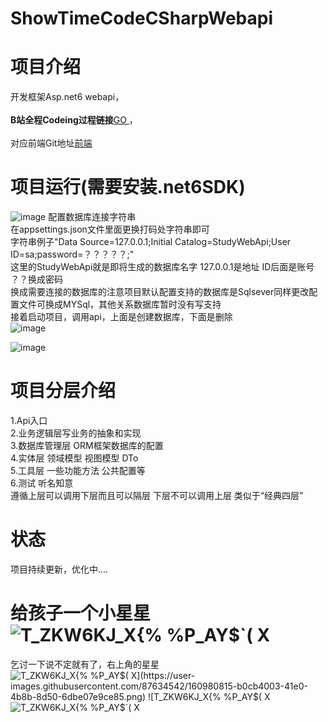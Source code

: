 # ShowTimeCodeCSharpWebapi
# 项目介绍
开发框架Asp.net6 webapi，<br/>
<br/>
<b>B站全程Codeing过程链接</b><a href="https://www.bilibili.com/video/BV1ib4y1e7Yd?spm_id_from=333.999.0.0">GO </a>，<br/>
<br/>
对应前端Git地址<a href="https://github.com/FuGuangzhi1/showtimecodeweb">前端</a>
# 项目运行(需要安装.net6SDK)
![image](https://user-images.githubusercontent.com/87634542/163017947-3f1258c9-e1d0-4739-b186-6d5303185d8d.png)
配置数据库连接字符串<br/>
在appsettings.json文件里面更换打码处字符串即可<br/>
字符串例子"Data Source=127.0.0.1;Initial Catalog=StudyWebApi;User ID=sa;password=？？？？？;" <br/>
这里的StudyWebApi就是即将生成的数据库名字 127.0.0.1是地址 ID后面是账号 ？？换成密码<br/>
换成需要连接的数据库的注意项目默认配置支持的数据库是Sqlsever同样更改配置文件可换成MYSql，其他关系数据库暂时没有写支持<br/>
接着启动项目，调用api，上面是创建数据库，下面是删除<br/>
![image](https://user-images.githubusercontent.com/87634542/160977918-fbd0a413-a7ad-4b6c-bc21-71f412700e46.png)
 
![image](https://user-images.githubusercontent.com/87634542/160977027-df0a43c7-d5d5-4058-b253-9bce2455baed.png)
# 项目分层介绍
1.Api入口 <br/>
2.业务逻辑层写业务的抽象和实现 <br/>
3.数据库管理层 ORM框架数据库的配置 <br/>
4.实体层 领域模型 视图模型 DTo <br/>
5.工具层 一些功能方法 公共配置等 <br/>
6.测试 听名知意 <br/>
遵循上层可以调用下层而且可以隔层 下层不可以调用上层 类似于“经典四层” <br/>
# 状态
项目持续更新，优化中....
# 给孩子一个小星星![T_ZKW6KJ_X{% %P_AY$`( X](https://user-images.githubusercontent.com/87634542/160980828-5dd6691b-db15-4152-9916-8acd2c4cf324.png)

乞讨一下说不定就有了，右上角的星星![T_ZKW6KJ_X{% %P_AY$`( X](https://user-images.githubusercontent.com/87634542/160980815-b0cb4003-41e0-4b8b-8d50-6dbe07e9ce85.png)
![T_ZKW6KJ_X{% %P_AY$`( X](https://user-images.githubusercontent.com/87634542/160980816-8e0042f5-3115-463c-8580-c4a22a1df18f.png)
![T_ZKW6KJ_X{% %P_AY$`( X](https://user-images.githubusercontent.com/87634542/160980817-a17fd390-e031-4dff-a907-26b5634545ed.png)
